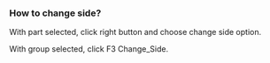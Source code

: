 ### How to change side?

With part selected, click right button and choose change side option.

With group selected, click F3 Change_Side.
